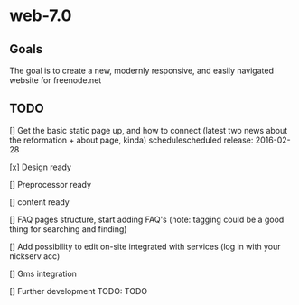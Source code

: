 # web-7.0

## Goals

The goal is to create a new, modernly responsive, and easily navigated website for freenode.net

## TODO
[]  Get the basic static page up, and how to connect (latest two news about the reformation + about page, kinda) schedulescheduled release: 2016-02-28

  [x]  Design ready

  [] Preprocessor ready

  [] content ready

[] FAQ pages structure, start adding FAQ's (note: tagging could be a good thing for searching and finding) 

[] Add possibility to edit on-site integrated with services (log in with your nickserv acc)

[] Gms integration

[] Further development TODO: TODO

